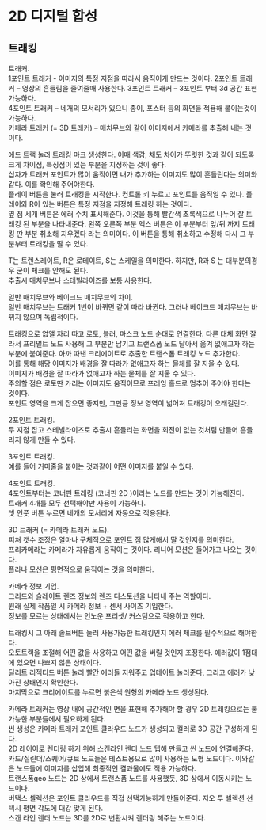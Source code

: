 # 2D 디지털 합성
## 트래킹

트래커.  
1포인트 트래커 - 이미지의 특정 지점을 따라서 움직이게 만드는 것이다. 
2포인트 트래커 – 영상의 흔들림을 줄여줄때 사용한다. 
3포인트 트래커 – 3포인트 부터 3d 공간 표현가능하다.  
4포인트 트래커 – 네개의 모서리가 있으니 종이, 포스터 등의 화면을 적용해 붙이는것이 가능하다.  
카페라 트래커 (= 3D 트래커) – 매치무브와 같이 이미지에서 카메라를 추출해 내는 것이다.  

에드 트랙 눌러 트래킹 마크 생성한다. 이때 색감, 채도 차이가 뚜렷한 것과 같이 되도록 크게 차이점, 특징점이 있는 부분을 지정하는 것이 좋다.  
십자가 트래커 포인트가 많이 움직이면 내가 추가하는 이미지도 많이 흔들린다는 의미와 같다. 이를 확인해 주어야한다.  
플레이 버튼을 눌러 트래킹을 시작한다. 컨트롤 키 누르고 포인트를 움직일 수 있다.
플레이와 R이 있는 버튼은 특정 지점을 지정해 트래킹 하는 것이다.  
옆 점 세개 버튼은 에러 수치 표시해준다. 이것을 통해 빨간색 초록색으로 나누어 잘 트래킹 된 부분을 나타내준다. 
왼쪽 오른쪽 부분 엑스 버튼은 이 부분부터 앞/뒤 까지 트래킹 딴 부분 취소해 지우겠다 라는 의미이다. 이 버튼을 통해 취소하고 수정해 다시 그 부분부터 트래킹을 딸 수 있다.  

T는 트렌스레이트, R은 로테이트, S는 스케일을 의미한다. 하지만, R과 S 는 대부분의경우 굳이 체크를 안해도 된다.  
추출시 매치무브나 스테빌라이즈를 보통 사용한다. 

일반 매치무브와 베이크드 매치무브의 차이.  
일반 매치무브는 트래커 1번이 바뀌면 같이 따라 바뀐다. 
그러나 베이크드 매치무브는 바뀌지 않으며 독립적이다. 

트래킹으로 없앨 자리 따고 로토, 블러, 마스크 노드 순대로 연결한다. 
다른 대체 화면 잘라서 프리멀트 노드 사용해 그 부분만 남기고 트랜스폼 노드 달아서 옮겨 없애고자 하는 부분에 붙여준다. 
아까 따낸 크리에이트로 추출한 트랜스폼 트래킹 노드 추가한다.  
이를 통해 해당 이미지가 배경을 잘 따라가 없애고자 하는 물체를 잘 지울 수 있다.  
이미지가 배경을 잘 따라가 없애고자 하는 물체를 잘 지울 수 있다.  
주의할 점은 로토딴 가리는 이미지도 움직이므로 프레임 홀드로 멈추어 주어야 한다는 것이다.  
포인트 영역을 크게 잡으면 좋지만, 그만큼 정보 영역이 넓어져 트래킹이 오래걸린다.  

2포인트 트래킹.  
두 지점 잡고 스테빌라이즈로 추출시 흔들리는 화면을 회전이 없는 것처럼 만들어 흔들리지 않게 만들 수 있다.  

3포인트 트래킹.  
예를 들어 거미줄을 붙이는 것과같이 어떤 이미지를 붙일 수 있다.  

4포인트 트래킹.  
4포인트부터는 코너핀 트래킹 (코너핀 2D )이라는 노드를 만드는 것이 가능해진다.  
트래커 4개를 모두 선택해야만 사용이 가능하다.  
셋 인풋 버튼 누르면 네개의 모서리에 자동으로 적용된다.  

3D 트래커 (= 카메라 트래커 노드).  
피쳐 갯수 조정은 얼마나 구체적으로 포인트 점 많게해서 딸 것인지를 의미한다.  
프리카메라는 카메라가 자유롭게 움직이는 것이다. 리니어 모션은 들어가고 나오는 것이다.  
플라나 모션은 평면적으로 움직이는 것을 의미한다.  

카메라 정보 기입.  
그리드와 슬레이트 렌즈 정보와 렌즈 디스토션을 나타내 주는 역할이다.  
원래 실제 작품일 시 카메라 정보 + 센서 사이즈 기입한다.  
정보를 모르는 상태에서는 언노운 프리셋/ 커스텀으로 적용하고 한다.  

트래킹시 그 아래 솔브버튼 눌러 사용가능한 트래킹인지 에러 체크를 필수적으로 해야한다.  
오토트랙을 조절해 어떤 값을 사용하고 어떤 값을 버릴 것인지 조정한다. 에러값이 1점대에 있으면 나쁘지 않은 상태이다.  
딜리트 리젝티드 버튼 눌러 빨간 에러들 지워주고 업데이트 눌러준다, 그리고 에러가 낮아진 상태인지 확인한다.  
마지막으로 크리에이트를 누르면 붉은색 원형의 카메라 노드 생성된다.  

카메라 트래커는 영상 내에 공간적인 면을 표현해 추가해야 할 경우 2D 트래킹으로는 불가능한 부분들에서 필요하게 된다.  
씬 생성은 카메라 트래커 포인트 클라우드 노드가 생성되고 컬러로 3D 공간 구성하게 된다.  
2D 레이어로 렌더링 하기 위해 스캔라인 렌더 노드 텝해 만들고 씬 노드에 연결해준다.  
카드/실린더/스퀘어/큐브 노드들은 테스트용으로 많이 사용하는 도형 노드이다. 이와같은 노드들에 이미지를 삽입해 최종적인 결과물에도 적용 가능하다.  
트랜스폼geo 노드는 2D 상에서 트랜스폼 노드를 사용했듯, 3D 상에서 이동시키는 노드이다.  
버택스 셀렉션은 포인트 클라우드를 직접 선택가능하게 만들어준다. 지오 투 셀렉션 선택시 평면 각도에 대강 맞게 된다.  
스캔 라인 렌더 노드는 3D를 2D로 변환시켜 렌더링 해주는 노드이다.  
